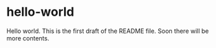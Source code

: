 # hello-world
Hello world. This is the first draft of the README file. Soon there will be more contents.
